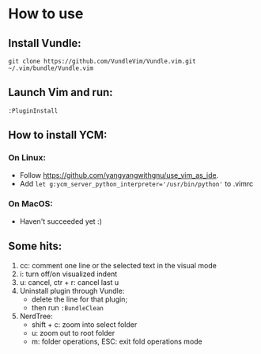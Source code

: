 # How to use

## Install Vundle: 

`git clone https://github.com/VundleVim/Vundle.vim.git ~/.vim/bundle/Vundle.vim`

## Launch Vim and run: 

`:PluginInstall`

## How to install YCM: 

### On Linux: 
* Follow https://github.com/yangyangwithgnu/use_vim_as_ide. 
* Add `let g:ycm_server_python_interpreter='/usr/bin/python'` to .vimrc

### On MacOS: 
* Haven't succeeded yet :)

## Some hits: 

1. <leader>cc: comment one line or the selected text in the visual mode
1. <leader>i: turn off/on visualized indent
1. u: cancel, ctr + r: cancel last u
1. Uninstall plugin through Vundle: 
    * delete the line for that plugin; 
    * then run `:BundleClean`
1. NerdTree: 
    * shift + c: zoom into select folder
    * u: zoom out to root folder
    * m: folder operations, ESC: exit fold operations mode

